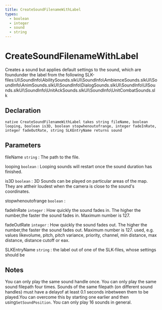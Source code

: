 ```yaml
---
title: CreateSoundFilenameWithLabel
types:
  - boolean
  - integer
  - sound
  - string
---
```


# CreateSoundFilenameWithLabel
Creates a sound but applies default settings to the sound, which are foundunder the label from the following SLK-files:UI\SoundInfo\AbilitySounds.slkUI\SoundInfo\AmbienceSounds.slkUI\SoundInfo\AnimSounds.slkUI\SoundInfo\DialogSounds.slkUI\SoundInfo\UISounds.slkUI\SoundInfo\UnitAckSounds.slkUI\SoundInfo\UnitCombatSounds.slk

## Declaration

```jass
native CreateSoundFilenameWithLabel takes string fileName, boolean looping, boolean is3D, boolean stopwhenoutofrange, integer fadeInRate, integer fadeOutRate, string SLKEntryName returns sound
```

## Parameters
fileName `string`
: The path to the file.

looping `boolean`
: Looping sounds will restart once the sound duration has finished.

is3D `boolean`
: 3D Sounds can be played on particular areas of the map. They are attheir loudest when the camera is close to the sound's coordinates.

stopwhenoutofrange `boolean`
: 

fadeInRate `integer`
: How quickly the sound fades in. The higher the number,the faster the sound fades in. Maximum number is 127.

fadeOutRate `integer`
: How quickly the sound fades out. The higher the number,the faster the sound fades out. Maximum number is 127. used, e.g. values likevolume, pitch, pitch variance, priority, channel, min distance, max distance, distance cutoff or eax.

SLKEntryName `string`
: the label out of one of the SLK-files, whose settings should be

## Notes 
You can only play the same sound handle once.
You can only play the same sound filepath four times.
Sounds of the same filepath (on different sound handles) must have a delayof at least 0.1 seconds inbetween them to be played.You can overcome this by starting one earlier and then using`SetSoundPosition`.
You can only play 16 sounds in general.
